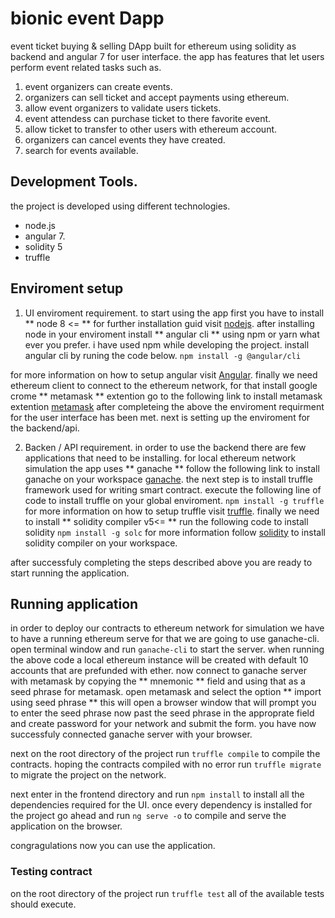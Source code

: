 # bionic event Dapp

event ticket buying &amp; selling DApp built for ethereum using solidity as backend and angular 7 for user interface. the app has features that let users perform event related tasks such as.

1. event organizers can create events.
2. organizers can sell ticket and accept payments using ethereum.
3. allow event organizers to validate users tickets.
4. event attendess can purchase ticket to there favorite event.
5. allow ticket to transfer to other users with ethereum account.
6. organizers can cancel events they have created.
7. search for events available.

## Development Tools.

the project is developed using different technologies.

- node.js
- angular 7.
- solidity 5
- truffle

## Enviroment setup

1. UI enviroment requirement.
   to start using the app first you have to install ** node 8 <= ** for further installation guid visit [nodejs](https://www.nodejs.org/en/download).
   after installing node in your enviroment install ** angular cli ** using npm or yarn what ever you prefer. i have used npm while developing the project.
   install angular cli by runing the code below.
   `npm install -g @angular/cli`

for more information on how to setup angular visit [Angular](https://angular.io/guide/setup-local).
finally we need ethereum client to connect to the ethereum network, for that install google crome ** metamask ** extention go to the following link to install metamask extention
[metamask](https://metamask.io/)
after completeing the above the enviroment requirment for the user interface has been met. next is setting up the enviroment for the backend/api.

2. Backen / API requirement.
   in order to use the backend there are few applications that need to be installing.
   for local ethereum network simulation the app uses ** ganache ** follow the following link to install ganache on your workspace [ganache](https://www.trufflesuite.com/ganache).
   the next step is to install truffle framework used for writing smart contract.
   execute the following line of code to install truffle on your global enviroment.
   `npm install -g truffle`
   for more information on how to setup truffle visit [truffle](https://www.trufflesuite.com/docs/truffle/getting-started/installation).
   finally we need to install ** solidity compiler v5<= ** run the following code to install solidity
   `npm install -g solc`
   for more information follow [solidity](https://www.trufflesuite.com/docs/truffle/getting-started/installation) to install solidity compiler on your workspace.

after successfuly completing the steps described above you are ready to start running the application.

## Running application

in order to deploy our contracts to ethereum network for simulation we have to have a running ethereum serve for that we are going to use ganache-cli.
open terminal window and run `ganache-cli` to start the server. when running the above code a local ethereum instance will be created with default 10 accounts that are prefunded with ether. now connect to ganache server with metamask by copying the ** mnemonic ** field and using that as a seed phrase for metamask.
open metamask and select the option ** import using seed phrase ** this will open a browser window that will prompt you to enter the seed phrase now past the seed phrase in the approprate field and create password for your network and submit the form. you have now successfuly connected ganache server with your browser.

next on the root directory of the project run
`truffle compile` to compile the contracts. hoping the contracts compiled with no error run `truffle migrate` to migrate the project on the network.

next enter in the frontend directory and run
`npm install` to install all the dependencies required for the UI. once every dependency is installed for the project go ahead and run `ng serve -o` to compile and serve the application on the browser.

congragulations now you can use the application.

### Testing contract

on the root directory of the project run
`truffle test` all of the available tests should execute.
